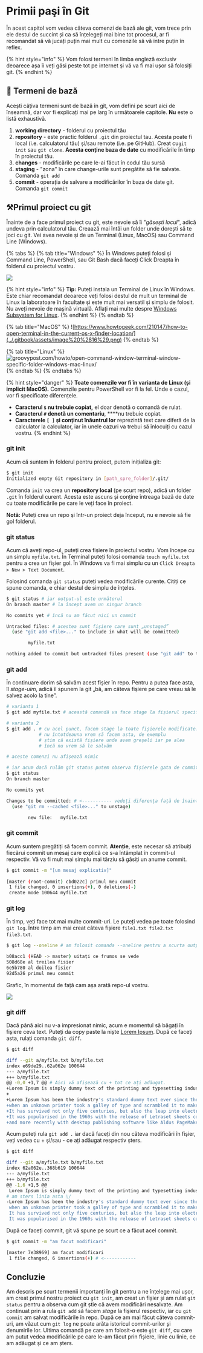 # Primii paşi în Git

În acest capitol vom vedea câteva comenzi de bază ale git, vom trece prin ele destul de succint și ca să înțelegeți mai bine tot procesul, ar fi recomandat să vă jucați puțin mai mult cu comenzile să vă intre puțin în reflex.

{% hint style="info" %}
Vom folosi termeni în limba engleză exclusiv deoarece așa îi veți găsi peste tot pe internet și vă va fi mai ușor să folosiți git.
{% endhint %}

## 🚩 Termeni de bază

Acești câțiva termeni sunt de bază în git, vom defini pe scurt aici de înseamnă, dar vor fi explicați mai pe larg în următoarele capitole. **Nu** este o listă exhaustivă.

1. **working directory** - folderul cu proiectul tău
2. **repository** - este practic folderul `.git` din proiectul tau. Acesta poate fi local \(i.e. calculatorul tău\) și/sau remote \(i.e. pe GitHub\). Creat cu`git init` sau `git clone`.  **Acesta conține baza de date** cu modificările în timp în proiectul tău.
3. **changes** - modificările pe care le-ai făcut în codul tău sursă
4. **staging** - "zona" în care change-urile sunt pregătite să fie salvate. Comanda `git add`
5. **commit** - operația de salvare a modificărilor în baza de date git. Comanda `git commit`

## ⚒Primul proiect cu git

Înainte de a face primul proiect cu git, este nevoie să îi "_găsești locul_", adică undeva prin calculatorul tău. Creaază mai întâi un folder unde dorești să te joci cu git. Vei avea nevoie și de un Terminal \(Linux, MacOS\) sau Command Line \(Windows\).

{% tabs %}
{% tab title="Windows" %}
În Windows puteți folosi și Command Line, PowerShell, sau Git Bash dacă faceți Click Dreapta în folderul cu proiectul vostru.

![](../.gitbook/assets/image%20%2815%29.png)

{% hint style="info" %}
**Tip:** Puteți instala un Terminal de Linux în Windows. Este chiar recomandat deoarece veți folosi destul de mult un terminal de Linux la laboratoare în facultate și este mult mai versatil și simplu de folosit. Nu aveți nevoie de mașină virtuală. Aflați mai multe despre [Windows Subsystem for Linux](https://devblogs.microsoft.com/commandline/an-in-depth-tutorial-on-linux-development-on-windows-with-wsl-and-visual-studio-code/).
{% endhint %}
{% endtab %}

{% tab title="MacOS" %}
![https://www.howtogeek.com/210147/how-to-open-terminal-in-the-current-os-x-finder-location/](../.gitbook/assets/image%20%2816%29.png)
{% endtab %}

{% tab title="Linux" %}
![groovypost.com/howto/open-command-window-terminal-window-specific-folder-windows-mac-linux/](../.gitbook/assets/image%20%2812%29.png)
{% endtab %}
{% endtabs %}

{% hint style="danger" %}
**Toate comenzile vor fi în varianta de Linux \(și implicit MacOS\).** Comenzile pentru PowerShell vor fi la fel. Unde e cazul, vor fi specificate diferențele.

* **Caracterul `$` nu trebuie copiat,** el doar denotă o comandă de rulat.
* **Caracterul `#` denotă un comentariu**, ****nu trebuie copiat.
* **Caracterele `[ ]` și conținut înăuntrul lor** reprezintă text care diferă de la calculator la calculator, iar în unele cazuri va trebui să înlocuiți cu cazul vostru.
{% endhint %}

### git init

Acum că suntem în folderul pentru proiect, putem inițializa git:

```bash
$ git init
Initialized empty Git repository in [path_spre_folder]/.git/
```

Comanda `init` va crea un **repository local** \(pe scurt repo\), adică un folder `.git` în folderul curent. Acesta este ascuns și conține întreaga bază de date cu toate modificările pe care le veți face în proiect.

**Notă:** Puteți crea un repo și într-un proiect deja început, nu e nevoie să fie gol folderul.

### git status

Acum că aveți repo-ul, puteți crea fișiere în proiectul vostru. Vom începe cu un simplu `myfile.txt`. În Terminal puteți folosi comanda `touch myfile.txt` pentru a crea un fișier gol. În Windows va fi mai simplu cu un `Click Dreapta > New > Text Document`.

Folosind comanda `git status` puteți vedea modificările curente. Citiți ce spune comanda, e chiar destul de simplu de înțeles.

```bash
$ git status # iar output-ul este următorul
On branch master # la încept avem un singur branch

No commits yet # încă nu am făcut nici un commit

Untracked files: # acestea sunt fișiere care sunt „unstaged”
  (use "git add <file>..." to include in what will be committed)

        myfile.txt

nothing added to commit but untracked files present (use "git add" to track)
```

### git add

În continuare dorim să salvăm acest fișier în repo. Pentru a putea face asta, îl _stage-uim_, adică îi spunem la git „bă, am câteva fișiere pe care vreau să le salvez acolo la tine”.

```bash
# varianta 1
$ git add myfile.txt # această comandă va face stage la fișierul specificat.

# varianta 2
$ git add . # cu acel punct, facem stage la toate fișierele modificate.
            # nu întotdeauna vrem să facem asta, de exemplu
            # știm că există fișiere unde avem greșeli iar pe alea
            # încă nu vrem să le salvăm

# aceste comenzi nu afișează nimic

# iar acum dacă rulăm git status putem observa fișierele gata de commit
$ git status
On branch master

No commits yet

Changes to be committed: # <----------- vedeți diferența față de înainte
  (use "git rm --cached <file>..." to unstage)

        new file:   myfile.txt
```

### git commit

Acum suntem pregătiți să facem commit. **Atenție**, este necesar să atribuiți fiecărui commit un mesaj care explică ce s-a întâmplat în commit-ul respectiv. Vă va fi mult mai simplu mai târziu să găsiți un anume commit.

```bash
$ git commit -m "[un mesaj explicativ]"
 
[master (root-commit) cbd022c] primul meu commit
 1 file changed, 0 insertions(+), 0 deletions(-)
 create mode 100644 myfile.txt
```

### git log

În timp, veți face tot mai multe commit-uri. Le puteți vedea pe toate folosind `git log`. Între timp am mai creat câteva fișiere `file1.txt file2.txt file3.txt`.

```bash
$ git log --oneline # am folosit comanda --oneline pentru a scurta output-ul

b08acc1 (HEAD -> master) uitați ce frumos se vede
508d68e al treilea fisier
6e5b780 al doilea fisier
92d5a26 primul meu commit
```

Grafic, în momentul de față cam așa arată repo-ul vostru.

![](../.gitbook/assets/image%20%284%29.png)

### git diff

Dacă până aici nu v-a impresionat nimic, acum e momentul să băgați în fișiere ceva text. Puteți da copy paste la niște [Lorem Ipsum](https://www.lipsum.com/). După ce faceți asta, rulați comanda `git diff`.

```bash
$ git diff

diff --git a/myfile.txt b/myfile.txt
index e69de29..62a062e 100644
--- a/myfile.txt
+++ b/myfile.txt
@@ -0,0 +1,7 @@ # Aici vă afișează cu + tot ce ați adăugat.
+Lorem Ipsum is simply dummy text of the printing and typesetting industry.
+
+Lorem Ipsum has been the industry's standard dummy text ever since the 1500s,
+when an unknown printer took a galley of type and scrambled it to make a type specimen book.
+It has survived not only five centuries, but also the leap into electronic typesetting, remaining essentially unchanged.
+It was popularised in the 1960s with the release of Letraset sheets containing Lorem Ipsum passages,
+and more recently with desktop publishing software like Aldus PageMaker including versions of Lorem Ipsum.
```

Acum puteți rula `git add .` iar dacă faceți din nou câteva modificări în fișier, veți vedea cu + și/sau - ce ați adăugat respectiv șters.

```bash
$ git diff

diff --git a/myfile.txt b/myfile.txt
index 62a062e..368b619 100644
--- a/myfile.txt
+++ b/myfile.txt
@@ -1,6 +1,5 @@
 Lorem Ipsum is simply dummy text of the printing and typesetting industry.
# am sters linia asta \/
-Lorem Ipsum has been the industry's standard dummy text ever since the 1500s,
 when an unknown printer took a galley of type and scrambled it to make a type specimen book.
 It has survived not only five centuries, but also the leap into electronic typesetting, remaining essentially unchanged.
 It was popularised in the 1960s with the release of Letraset sheets containing Lorem Ipsum passages,
```

După ce faceți commit, git vă spune pe scurt ce a făcut acel commit.

```bash
$ git commit -m "am facut modificari"

[master 7e38969] am facut modificari
 1 file changed, 6 insertions(+) # <------------
```

## Concluzie

Am descris pe scurt termenii importanți în git pentru a ne înțelege mai ușor, am creat primul nostru proiect cu `git init`, am creat un fișier și am rulat `git status` pentru a observa cum git știe că avem modificări nesalvate. Am continuat prin a rula `git add` să facem _stage_ la fișierul respectiv, iar cu `git commit` am salvat modificările în repo. După ce am mai făcut câteva commit-uri, am văzut cum `git log` ne poate arăta istoricul commit-urilor și denumirile lor. Ultima comandă pe care am folosit-o este `git diff`, cu care am putut vedea modificările pe care le-am făcut prin fișiere, linie cu linie, ce am adăugat și ce am șters.

